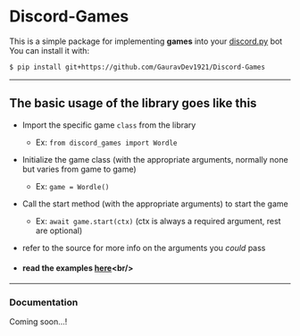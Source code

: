 # Discord-Games

This is a simple package for implementing **games** into your [discord.py](https://github.com/Rapptz/discord.py) bot<br/>
You can install it with:
```bash
$ pip install git+https://github.com/GauravDev1921/Discord-Games
```
---
## The basic usage of the library goes like this
- Import the specific game `class` from the library
    - Ex: `from discord_games import Wordle`
- Initialize the game class (with the appropriate arguments, normally none but varies from game to game)
    - Ex: `game = Wordle()`
- Call the start method (with the appropriate arguments) to start the game
    - Ex: `await game.start(ctx)` (ctx is always a required argument, rest are optional)<br/>
- refer to the source for more info on the arguments you *could* pass

- #### read the examples [here]([https://github.com/GauravDev1921/Discord-Games](https://github.com/GauravDev1921/Discord-Games/blob/main/examples/examples.py))<br/>
---
### Documentation
Coming soon...!
